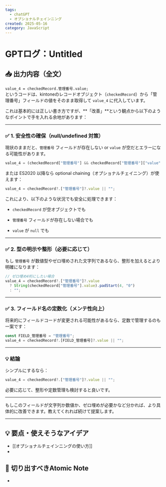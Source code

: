 ```yaml
---
tags:
  - chatGPT
  - オプショナルチェインニング
created: 2025-05-16
category: JavaScript
---
```


# GPTログ：Untitled

## 📥 出力内容（全文）
`value_4 = checkedRecord.管理番号.value;`  
というコードは、kintoneのレコードオブジェクト（`checkedRecord`）から「管理番号」フィールドの値をそのまま取得して `value_4` に代入しています。

これは基本的には正しい書き方ですが、**「改善」**という観点から以下のようなポイントで手を入れる余地があります：

---

### ✅ 1. **安全性の確保（null/undefined 対策）**

現状のままだと、`管理番号` フィールドが存在しない or `value` が空だとエラーになる可能性があります。

```javascript
value_4 = (checkedRecord["管理番号"] && checkedRecord["管理番号"]["value"]) || "";
```

または ES2020 以降なら optional chaining（オプショナルチェイニング）が使えます：

```javascript
value_4 = checkedRecord?.["管理番号"]?.value || "";
```

これにより、以下のような状況でも安全に処理できます：

- `checkedRecord` が空オブジェクトでも
    
- `管理番号` フィールドが存在しない場合でも
    
- `value` が `null` でも
    

---

### ✅ 2. **型の明示や整形（必要に応じて）**

もし `管理番号` が数値型やゼロ埋めされた文字列であるなら、整形を加えるとより明確になります：

```javascript
// ゼロ埋め4桁にしたい場合
value_4 = checkedRecord?.["管理番号"]?.value
  ? String(checkedRecord["管理番号"].value).padStart(4, "0")
  : "";
```

---

### ✅ 3. **フィールド名の定数化（メンテ性向上）**

将来的にフィールドコードが変更される可能性があるなら、定数で管理するのも一案です：

```javascript
const FIELD_管理番号 = "管理番号";
value_4 = checkedRecord?.[FIELD_管理番号]?.value || "";
```

---

### 💡 結論

シンプルにするなら：

```javascript
value_4 = checkedRecord?.["管理番号"]?.value || "";
```

必要に応じて、整形や定数管理も検討すると良いです。

---

もしこのフィールドが文字列か数値か、ゼロ埋めが必要かなど分かれば、より具体的に改善できます。教えてくれれば続けて提案します。
> 
> 
> 

---

## 💡 要点・使えそうなアイデア
- [[オプショナルチェインニングの使い方]]
- 

## 🔗 切り出すべきAtomic Note
-
